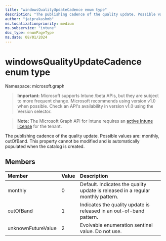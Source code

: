 ```yaml
---
title: "windowsQualityUpdateCadence enum type"
description: "The publishing cadence of the quality update. Possible values are: monthly, outOfBand. This property cannot be modified and is automatically populated when the catalog is created."
author: "jaiprakashmb"
ms.localizationpriority: medium
ms.subservice: "intune"
doc_type: enumPageType
ms.date: 08/01/2024
---
```


# windowsQualityUpdateCadence enum type

Namespace: microsoft.graph

> **Important:** Microsoft supports Intune /beta APIs, but they are subject to more frequent change. Microsoft recommends using version v1.0 when possible. Check an API's availability in version v1.0 using the Version selector.

> **Note:** The Microsoft Graph API for Intune requires an [active Intune license](https://go.microsoft.com/fwlink/?linkid=839381) for the tenant.

The publishing cadence of the quality update. Possible values are: monthly, outOfBand. This property cannot be modified and is automatically populated when the catalog is created.

## Members
|Member|Value|Description|
|:---|:---|:---|
|monthly|0|Default. Indicates the quality update is released in a regular monthly pattern.|
|outOfBand|1|Indicates the quality update is released in an out-of-band pattern.|
|unknownFutureValue|2|Evolvable enumeration sentinel value. Do not use.|